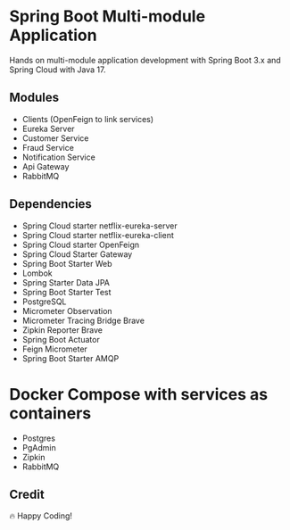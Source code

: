 # Spring Boot Multi-module Application

Hands on multi-module application development with Spring Boot 3.x and Spring Cloud with Java 17.

## Modules

* Clients (OpenFeign to link services)
* Eureka Server
* Customer Service
* Fraud Service
* Notification Service
* Api Gateway
* RabbitMQ

## Dependencies

- Spring Cloud starter  netflix-eureka-server
- Spring Cloud starter  netflix-eureka-client
- Spring Cloud starter OpenFeign
- Spring Cloud Starter Gateway
- Spring Boot Starter Web
- Lombok
- Spring Starter Data JPA
- Spring Boot Starter Test
- PostgreSQL
- Micrometer Observation
- Micrometer Tracing Bridge Brave
- Zipkin Reporter Brave
- Spring Boot Actuator
- Feign Micrometer
- Spring Boot Starter AMQP

# Docker Compose with services as containers

- Postgres
- PgAdmin
- Zipkin
- RabbitMQ

## Credit

🔥 Happy Coding!
